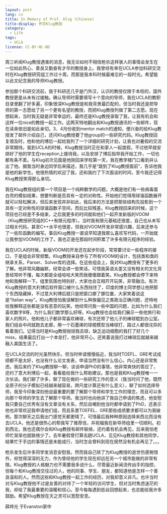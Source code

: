 ```yaml
---
layout: post
lang: cn
title: In Memory of Prof. Klug (Chinese)
title-display: 怀念Klug教授
category:
  - Life
tags:
  - UCLA
license: CC-BY-NC-ND
---
```


周三听闻Klug教授遇害的消息，我无论如何不相信枪杀这样骇人的事情会发生在一位如此热心、善良又勤奋有才华的教授身上。我曾经有幸在UCLA参加科研交流时在Klug教授研究组工作过十周，而那是我本科时候最难忘的一段时光。希望能以此文纪念我的导师Klug教授。

参加那个科研交流前，我于科研还几乎是门外汉，认识的教授仅限于本校的，国外教授更是从未有过接触。确认导师时需要填写十个意向的导师，我在UCLA的教职目录里翻了好多遍，印象很深Klug教授是和我背景最匹配的，但当时我还是把导师的第一志愿给了另一个更有名望的教授，而把Klug教授列做了第二志愿。现在想起来，当时我无疑是非常幸运的，最终还是Klug教授录取了我，让我有机会和这样一位nice的教授一起工作。这两天特地翻出和Klug教授通讯的一些邮件，现在读来依旧是如此亲切。3、4月份收到mentor match的通知，便兴奋的给Klug教授发了邮件介绍自己，还问Klug教授要了他group的一些研究代码。Klug教授回复很及时，他和他的博后一起给我列了一个详细的研究计划，让我也对暑假的交流非常期待。我到UCLA的时候，Klug教授当时正在和家人一起度假，不过他早就安排好了他的学生在reception上接待我，以及安排了博后指导我开始工作，一切也都有条不紊。与Klug初次见面是他刚回来学校第一天，我在教学楼门口看到并认出了他。据我当时身边同学后来描述，我几乎是“跳到了Klug教授面前”，告诉他我是他的新学生。他很热情的欢迎了我，还和我约了下次面谈的时间，至今我还记得Klug教授笑得那么亲切。

我在Klug教授组的第一个项目是一个纯粹数学的问题，大概是他们有一些病毒蛋白壳的模拟结果，想要判断是否具有一定的对称性。开始他们觉得用球谐函数展开就可以轻松解决，但后来发现并非如此，我后来的方法是把那些结构先投影到一个具有一定对称性的球谐函数子空间，而后比较残差。Klug教授回来的时候，这个项目也已经差不多结束，之后我更多的时间就和他们一起开发新版的VOOM（Klug教授研究组的C++有限元程序）。当时我有限元基础还很差，自己也从未写过相关代码，甚至C++水平也很差，但我对VOOM开发非常感兴趣，后来还参与了一些形函数的编写。事后Klug教授一直说早知道我那么喜欢写代码，一开始就让我参加VOOM的工作了。我也正是在那段时间积累了许多有限元程序的经验。

我在UCLA的时候，新版VOOM的开发还在起步阶段，常常要讨论一些程序的接口，于是组会非常频繁。Klug教授亲自参与了所有VOOM的设计，包括类和类的继承关系，Parser、Solver库的选择。在这些组会上，我对Klug教授有了更多的了解。他非常风趣幽默，经常会讲一些笑话，可惜我英语太差又没有相关的文化背景经常听不懂，每次都是全组哈哈大笑而我傻傻跟着笑。Klug教授都会停下来特地和我解释一下。组里氛围也特别好，大家也会互相开开玩笑，非常融洽。有次Klug教授的意大利博后软件窗口被什么东西挡住了，印度的博士同学想让他把那个东西隐藏掉，不过意大利博后就只是把窗口挪了挪位置，大家笑着说这是“Italian way”。Klug教授怕我误解到什么种族偏见之类政治正确问题，还特地给我解释这些都是没有恶意的玩笑。他经常问我一些中国的问题，比如为什么我们喜欢数字8呀，为什么我们数学那么好呀。Klug教授也会给我们展示一些他旅行和家人的照片。他和他儿子都非常喜欢棒球，有次还带了他儿子的棒球棍到办公室。我们组会中间就跑去走廊，用一个石墨烯的球棍模型当棒球打，路过人都很诧异的看着我们。记得当时是Klug教授抛球我击球，缺乏运动细胞的我打了好几个miss，结果最后打出一个本垒打，他非常开心，还笑着说我打过棒球后就越来越融入美国生活了。

在UCLA交流的时光虽然快乐，但当时申请慢慢临近，我当时TOEFL、GRE考试成绩都不是太好，也没有什么论文发表，申请当然没有什么信心，内心还是非常焦虑。我后来约了Klug教授聊一聊，谈谈申请PhD的事情，他非常爽快的答应了，还约了意大利博后一起，看看能给我什么帮助建议。那也是我和Klug教授唯一一次长谈。我们聊了许多，聊了现在做的一些研究工作的意义（我当时问了他，既然全原子的分子模拟已经越来越容易，跨尺度计算还有什么意义），聊了如何选择导师，我至今印象深刻他说最重要的要了解那个导师和学生工作的理念，而且可以多向那个导师的学生去了解那个导师。我当时也向他讲了我自己申请的焦虑，他安慰我只要自己优秀有没有文章没有关系，然后自嘲到他当时都申请到了PhD，还表示他也非常欢迎我申请他们组，而且系里TOEFEL、GRE那些成绩要求都可以为我破例。那次聊天之后我出门感觉天都更晴了。可惜最后我种种原因选择来西北而没有去UCLA，他还是很热心的帮我写了推荐信，并祝福我在新导师组里一切顺利。初到西北，我也还偶尔会和Klug教授有邮件联络，还约着有机会再见，后来我怕老师忙渐渐也就联络少了。去年暑假曾打算去趟UCLA，见见Klug教授和其他同学，结果忙于手边的事情还是未能成行，当时怎会曾料到现在居然没有机会再见了。。。

枪杀发生后许多同学发消息安慰我，然而我自己除了为Klug教授的逝世伤感惋惜外，却觉得深深的无力，作为曾经他的学生现在却远在另一个城市能做的非常有限。Klug教授的人格魅力也不需要我多说什么，尽管最近新闻流传凶手的指控，但每个和Klug教授交往过的人，他的同事、学生、朋友，都知道他是怎样一个善良温和的人。然而这些和Klug教授一起工作的经历，对我却意义非凡。也许当时对与Klug教授他不过是友善的对待了一个年轻的访问学生，但对当时焦虑迷茫的我，却给了我最重要的温暖和信心。至今每每遇到低谷回想起来，也总能给我许多鼓励。希望Klug教授在天之灵可以宽慰安息。

薛烨光
于Evanston家中
